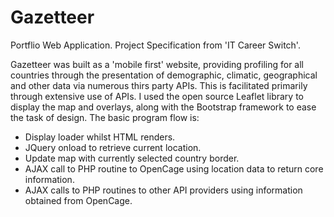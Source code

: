 # Gazetteer
Portflio Web Application. Project Specification from 'IT Career Switch'.

Gazetteer was built as a 'mobile first' website, providing profiling for all countries through the presentation of demographic, climatic, geographical and other data via numerous thirs party APIs. This is facilitated primarily through extensive use of APIs. I used the open source Leaflet library to display the map and overlays, along with the Bootstrap framework to ease the task of design. The basic program flow is:

- Display loader whilst HTML renders.
- JQuery onload to retrieve current location.
- Update map with currently selected country border.
- AJAX call to PHP routine to OpenCage using location data to return core information.
- AJAX calls to PHP routines to other API providers using information obtained from OpenCage.
